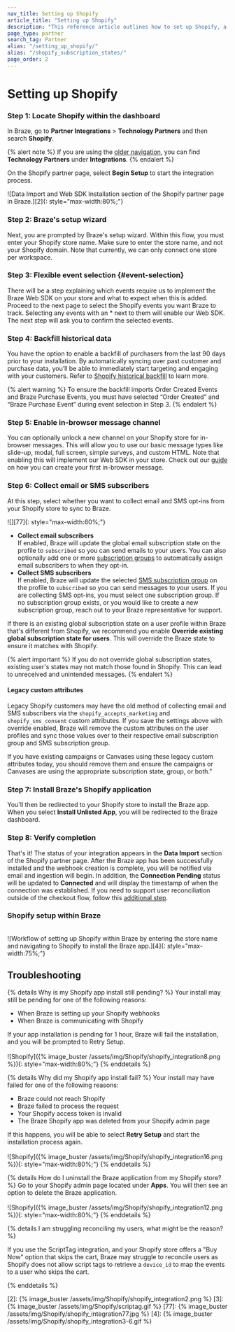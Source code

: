 ```yaml
---
nav_title: Setting up Shopify
article_title: "Setting up Shopify"
description: "This reference article outlines how to set up Shopify, a global commerce company that allows you to seamlessly connect their Shopify store with Braze to pass select Shopify webhooks into Braze."
page_type: partner
search_tag: Partner
alias: "/setting_up_shopify/"
alias: "/shopify_subscription_states/"
page_order: 2
---
```


# Setting up Shopify

### Step 1: Locate Shopify within the dashboard
In Braze, go to **Partner Integrations** > **Technology Partners** and then search **Shopify**. 

{% alert note %}
If you are using the [older navigation]({{site.baseurl}}/navigation), you can find **Technology Partners** under **Integrations**.
{% endalert %}

On the Shopify partner page, select **Begin Setup** to start the integration process.

![Data Import and Web SDK Installation section of the Shopify partner page in Braze.][2]{: style="max-width:80%;"}

### Step 2: Braze's setup wizard
Next, you are prompted by Braze's setup wizard. Within this flow, you must enter your Shopify store name. Make sure to enter the store name, and not your Shopify domain. Note that currently, we can only connect one store per workspace.

### Step 3: Flexible event selection {#event-selection}
There will be a step explaining which events require us to implement the Braze Web SDK on your store and what to expect when this is added. Proceed to the next page to select the Shopify events you want Braze to track. Selecting any events with an * next to them will enable our Web SDK. The next step will ask you to confirm the selected events.

### Step 4: Backfill historical data
You have the option to enable a backfill of purchasers from the last 90 days prior to your installation. By automatically syncing over past customer and purchase data, you’ll be able to immediately start targeting and engaging with your customers. Refer to [Shopify historical backfill]({{site.baseurl}}/partners/message_orchestration/channel_extensions/ecommerce/shopify/shopify_backfill/) to learn more.

{% alert warning %}
To ensure the backfill imports Order Created Events and Braze Purchase Events, you must have selected “Order Created” and “Braze Purchase Event” during event selection in Step 3.
{% endalert %}

### Step 5: Enable in-browser message channel
You can optionally unlock a new channel on your Shopify store for in-browser messages. This will allow you to use our basic message types like slide-up, modal, full screen, simple surveys, and custom HTML. Note that enabling this will implement our Web SDK in your store. Check out our [guide]({{site.baseurl}}/user_guide/message_building_by_channel/in-app_messages/create/) on how you can create your first in-browser message.

### Step 6: Collect email or SMS subscribers

At this step, select whether you want to collect email and SMS opt-ins from your Shopify store to sync to Braze.

![][77]{: style="max-width:60%;"}

- **Collect email subscribers**<br>If enabled, Braze will update the global email subscription state on the profile to `subscribed` so you can send emails to your users. You can also optionally add one or more [subscription groups]({{site.baseurl}}/user_guide/message_building_by_channel/email/managing_user_subscriptions#subscription-groups) to automatically assign email subscribers to when they opt-in. 
- **Collect SMS subscribers**<br>If enabled, Braze will update the selected [SMS subscription group]({{site.baseurl}}/user_guide/message_building_by_channel/sms/sms_subscription_group/) on the profile to `subscribed` so you can send messages to your users. If you are collecting SMS opt-ins, you must select one subscription group. If no subscription group exists, or you would like to create a new subscription group, reach out to your Braze representative for support. 

If there is an existing global subscription state on a user profile within Braze that's different from Shopify, we recommend you enable **Override existing global subscription state for users**. This will override the Braze state to ensure it matches with Shopify.

{% alert important %}
If you do not override global subscription states, existing user's states may not match those found in Shopify. This can lead to unreceived and unintended messages.
{% endalert %}

#### Legacy custom attributes

Legacy Shopify customers may have the old method of collecting email and SMS subscribers via the `shopify_accepts_marketing` and `shopify_sms_consent` custom attributes. If you save the settings above with override enabled, Braze will remove the custom attributes on the user profiles and sync those values over to their respective email subscription group and SMS subscription group.

If you have existing campaigns or Canvases using these legacy custom attributes today, you should remove them and ensure the campaigns or Canvases are using the appropriate subscription state, group, or both."

### Step 7: Install Braze's Shopify application
You'll then be redirected to your Shopify store to install the Braze app. When you select **Install Unlisted App**, you will be redirected to the Braze dashboard. 

### Step 8: Verify completion
That's it! The status of your integration appears in the **Data Import** section of the Shopify partner page. After the Braze app has been successfully installed and the webhook creation is complete, you will be notified via email and ingestion will begin. In addition, the **Connection Pending** status will be updated to **Connected** and will display the timestamp of when the connection was established. If you need to support user reconciliation outside of the checkout flow, follow this [additional step]({{site.baseurl}}/partners/message_orchestration/channel_extensions/ecommerce/shopify/shopify_data_processing#user-reconciliation-outside-of-checkout-flow).

### Shopify setup within Braze

<br>![Workflow of setting up Shopify within Braze by entering the store name and navigating to Shopify to install the Braze app.][4]{: style="max-width:75%;"}

## Troubleshooting

{% details Why is my Shopify app install still pending? %}
Your install may still be pending for one of the following reasons: 
  - When Braze is setting up your Shopify webhooks
  - When Braze is communicating with Shopify

If your app installation is pending for 1 hour, Braze will fail the installation, and you will be prompted to Retry Setup.<br><br>
![Shopify]({% image_buster /assets/img/Shopify/shopify_integration8.png %}){: style="max-width:80%;"}
{% enddetails %}

{% details Why did my Shopify app install fail? %}
Your install may have failed for one of the following reasons: 
  - Braze could not reach Shopify
  - Braze failed to process the request 
  - Your Shopify access token is invalid 
  - The Braze Shopify app was deleted from your Shopify admin page

If this happens, you will be able to select **Retry Setup** and start the installation process again.<br><br>
![Shopify]({% image_buster /assets/img/Shopify/shopify_integration16.png %}){: style="max-width:80%;"}
{% enddetails %}

{% details How do I uninstall the Braze application from my Shopify store? %}
Go to your Shopify admin page located under **Apps**. You will then see an option to delete the Braze application.<br><br>
![Shopify]({% image_buster /assets/img/Shopify/shopify_integration12.png %}){: style="max-width:80%;"}
{% enddetails %}

{% details I am struggling reconciling my users, what might be the reason? %}

If you use the ScriptTag integration, and your Shopify store offers a "Buy Now" option that skips the cart, Braze may struggle to reconcile users as Shopify does not allow script tags to retrieve a `device_id` to map the events to a user who skips the cart.

{% enddetails %}


[2]: {% image_buster /assets/img/Shopify/shopify_integration2.png %} 
[3]: {% image_buster /assets/img/Shopify/scriptag.gif %} 
[77]: {% image_buster /assets/img/Shopify/shopify_integration77.jpg %}
[4]: {% image_buster /assets/img/Shopify/shopify_integration3-6.gif %}
